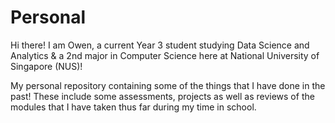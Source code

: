 # Personal
Hi there! I am Owen, a current Year 3 student studying Data Science and Analytics & a 2nd major in Computer Science here at National University of Singapore (NUS)!

My personal repository containing some of the things that I have done in the past! These include some assessments, projects as well as reviews of the modules that I have taken thus far during my time in school.
